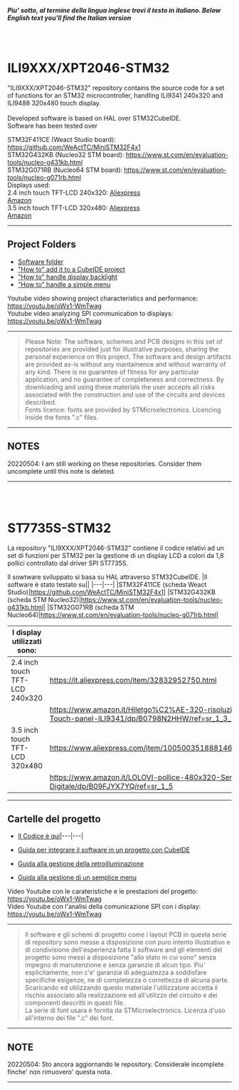 _**Piu' sotto, al termine della lingua inglese trovi il testo in italiano. </i>**_
_**Below English text you'll find the Italian version</i>**_

<br>
<br>

# ILI9XXX/XPT2046-STM32

"ILI9XXX/XPT2046-STM32" repository contains the source code for a set of functions for an STM32 microcontroller, handling ILI9341 240x320 and ILI9488 320x480 touch display.<br>
<br>
Developed software is based on HAL over STM32CubeIDE.<br>
Software has been tested over<br>

STM32F411CE (Weact Studio board): https://github.com/WeActTC/MiniSTM32F4x1<br>
STM32G432KB (Nucleo32 STM board): https://www.st.com/en/evaluation-tools/nucleo-g431kb.html<br>
STM32G071RB (Nucleo64 STM board): https://www.st.com/en/evaluation-tools/nucleo-g071rb.html<br>
Displays used:<br>
2.4 inch touch TFT-LCD 240x320:  [Aliexpress](https://it.aliexpress.com/item/32832952750.html)<br>
                                 [Amazon](https://www.amazon.it/Hiletgo%C2%AE-320-risoluzione-Touch-panel-ILI9341/dp/B0798N2HHW/ref=sr_1_3_sspa)<br>
3.5 inch touch TFT-LCD 320x480:  [Aliexpress](https://www.aliexpress.com/item/1005003518881469.html)<br>
				<a href="https://www.amazon.it/LOLOVI-pollice-480x320-Seriale-Digitale/dp/B09FJYX7YQ/ref=sr_1_5" target="_blank" >Amazon</a>
				
---

## Project Folders

- [Software folder](./single%2Bdual%20SPI%20port)
- ["How to" add it to a CubeIDE project](./HOWTO)
- ["How to" handle display backlight](./BACKLIGHT)
- ["How to" handle a simple menu](./MENU)

Youtube video showing project characteristics and performance: https://youtu.be/oWx1-WmTwag<br>
Youtube video analyzing SPI communication to displays: https://youtu.be/oWx1-WmTwag<br>


---
> Please Note:
> The software, schemes and PCB designs in this set of repositories are provided just for 
> illustrative purposes, sharing the personal experience on this project. 
> The software and design artifacts are provided as-is without any mantainence and without
> warranty of any kind. There is no guarantee of fitness for any particular application, 
> and no guarantee of completeness and correctness. 
> By downloading and using these materials the user accepts all risks associated with the
> construction and use of the circuits and devices described.<br>
> Fonts licence: fonts are provided by STMicroelectronics. Licencing inside the fonts ".c" files. 
---

## NOTES

20220504: I am still working on these repositories. Consider them uncomplete until this note is deleted.

---

<br>
<br>

# ST7735S-STM32

La repository "ILI9XXX/XPT2046-STM32" contiene il codice relativi ad un set di funzioni per STM32 per la gestione di un display LCD a colori da 1,8 pollici controllato dal driver SPI ST7735S.

Il sowtware sviluppato si basa su HAL attraverso STM32CubeIDE.
|Il software è stato testato su||
|---|---|
|STM32F411CE (scheda Weact Studio)|https://github.com/WeActTC/MiniSTM32F4x1|
|STM32G432KB (scheda STM Nucleo32)|https://www.st.com/en/evaluation-tools/nucleo-g431kb.html|
|STM32G071RB (scheda STM Nucleo64)|https://www.st.com/en/evaluation-tools/nucleo-g071rb.html|

|I display utilizzati sono:||
|---|---|
|2.4 inch touch TFT-LCD 240x320|https://it.aliexpress.com/item/32832952750.html|<br>
||https://www.amazon.it/Hiletgo%C2%AE-320-risoluzione-Touch-panel-ILI9341/dp/B0798N2HHW/ref=sr_1_3_sspa|<br>
|3.5 inch touch TFT-LCD 320x480|https://www.aliexpress.com/item/1005003518881469.html|<br>
| |https://www.amazon.it/LOLOVI-pollice-480x320-Seriale-Digitale/dp/B09FJYX7YQ/ref=sr_1_5|<br>

---

## Cartelle del progetto 

- [Il Codice è qui](./single%2Bdual%20SPI%20port)|---|---|

- [Guida per integrare il software in un progetto con CubeIDE](./HOWTO)
- [Guida alla gestione della retroilluminazione](./BACKLIGHT)
- [Guida alla gestione di un semplice menu](./MENU)

Video Youtube con le carateristiche e le prestazioni del progetto: https://youtu.be/oWx1-WmTwag<br>
Video Youtube con l'analisi della comunicazione SPI con i display: https://youtu.be/oWx1-WmTwag<br>

---
> Il software e gli schemi di progetto come i layout PCB in questa serie di repository 
> sono messe a disposizione con puro intento illustrativo e di condivisione dell'esperienza fatta
> Il software and gli elementi del progetto sono messi a disposizione "allo stato in cui sono"
> senza impegno di manutenzione e senza garanzie di alcun tipo. Piu' esplicitamente, non c'e' garanzia di 
> adeguatezza a soddisfare specifiche esigenze, ne di completezza o correttezza di alcuna parte.
> Scaricando ed utilizzando questo materiale l'utilizzatore accetta il rischio associato alla
> realizzazione ed all'utilizzo del circuito e dei componenti descritti in questi file.<br> La serie di font usara è fornita da STMicroelectronics. Licenza d'uso all'interno dei file ".c" dei font. 

---

## NOTE

20220504: Sto ancora aggiornando le repository. Considerale incomplete finche' non rimuovero' questa nota. 

---


